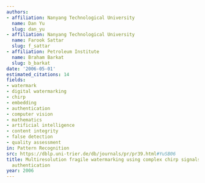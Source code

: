 ```yaml
---
authors:
- affiliation: Nanyang Technological University
  name: Dan Yu
  slug: dan_yu
- affiliation: Nanyang Technological University
  name: Farook Sattar
  slug: f_sattar
- affiliation: Petroleum Institute
  name: Braham Barkat
  slug: b_barkat
date: '2006-05-01'
estimated_citations: 14
fields:
- watermark
- digital watermarking
- chirp
- embedding
- authentication
- computer vision
- mathematics
- artificial intelligence
- content integrity
- false detection
- quality assessment
in: Pattern Recognition
src: https://dblp.uni-trier.de/db/journals/pr/pr39.html#YuSB06
title: Multiresolution fragile watermarking using complex chirp signals for content
  authentication
year: 2006
---
```

